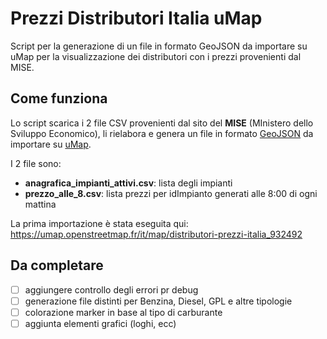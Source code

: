 # Prezzi Distributori Italia uMap
Script per la generazione di un file in formato GeoJSON da importare su uMap per la visualizzazione dei distributori con i prezzi provenienti dal MISE.

## Come funziona
Lo script scarica i 2 file CSV provenienti dal sito del **MISE** (MInistero dello Sviluppo Economico), li rielabora e genera un file in formato [GeoJSON](https://geojson.org/) da importare su [uMap](https://umap.openstreetmap.fr/it/).

I 2 file sono:
- **anagrafica_impianti_attivi.csv**: lista degli impianti
- **prezzo_alle_8.csv**: lista prezzi per idImpianto generati alle 8:00 di ogni mattina

La prima importazione è stata eseguita qui:
https://umap.openstreetmap.fr/it/map/distributori-prezzi-italia_932492

## Da completare
- [ ] aggiungere controllo degli errori pr debug
- [ ] generazione file distinti per Benzina, Diesel, GPL e altre tipologie
- [ ] colorazione marker in base al tipo di carburante
- [ ] aggiunta elementi grafici (loghi, ecc)
